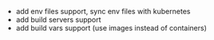 - add env files support, sync env files with kubernetes
- add build servers support
- add build vars support (use images instead of containers)